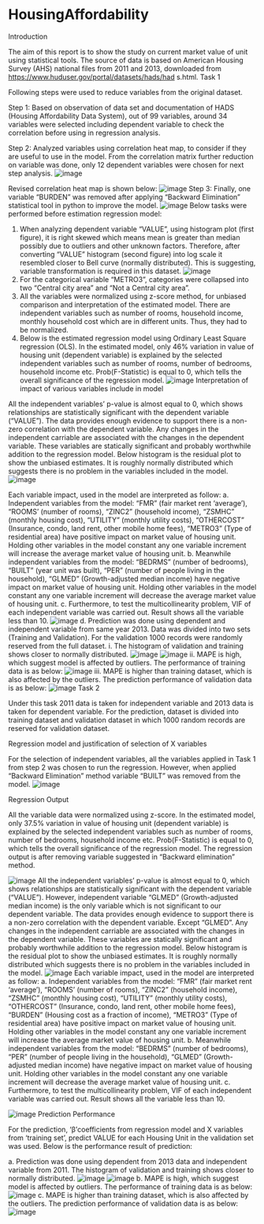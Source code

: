 # HousingAffordability
Introduction

The aim of this report is to show the study on current market value of unit using statistical tools. The source of data is based on American Housing Survey (AHS) national files from 2011 and 2013, downloaded from https://www.huduser.gov/portal/datasets/hads/had s.html. 
Task 1

Following steps were used to reduce variables from the original dataset. 

Step 1: Based on observation of data set and documentation of HADS (Housing Affordability Data System), out of 99 variables, around 34 variables were selected including dependent variable to check the correlation before using in regression analysis.

Step 2: Analyzed variables using correlation heat map, to consider if they are useful to use in the model. From the correlation matrix further reduction on variable was done, only 12 dependent variables were chosen for next step analysis.
![image](https://user-images.githubusercontent.com/91941680/162767610-bd16ee69-bb07-44b8-ac39-ba1a17199d9d.png)

Revised correlation heat map is shown below:
![image](https://user-images.githubusercontent.com/91941680/162767736-99c493bd-5e1d-4505-9640-4351259e8400.png)
Step 3: Finally, one variable “BURDEN” was removed after applying “Backward Elimination” statistical tool in python to improve the model. 
![image](https://user-images.githubusercontent.com/91941680/162767793-2de646e1-ac11-4568-946d-785cc908b960.png)
Below tasks were performed before estimation regression model:
1.	When analyzing dependent variable “VALUE”, using histogram plot (first figure), it is right skewed which means mean is greater than median possibly due to outliers and other unknown factors. Therefore, after converting “VALUE” histogram (second figure) into log scale it resembled closer to Bell curve (normally distributed). This is suggesting, variable transformation is required in this dataset.
![image](https://user-images.githubusercontent.com/91941680/162767858-87dca984-511a-49a3-9f18-9066062904ea.png)
2.	For the categorical variable “METRO3”, categories were collapsed into two “Central city area” and “Not a Central city area”.
3.	All the variables were normalized using z-score method, for unbiased comparison and interpretation of the estimated model. There are independent variables such as number of rooms, household income, monthly household cost which are in different units. Thus, they had to be normalized. 
4.	Below is the estimated regression model using Ordinary Least Square regression (OLS). In the estimated model, only 46% variation in value of housing unit (dependent variable) is explained by the selected independent variables such as number of rooms, number of bedrooms, household income etc. 
Prob(F-Statistic) is equal to 0, which tells the overall significance of the regression model. 
![image](https://user-images.githubusercontent.com/91941680/162767926-36663c34-04d4-46a2-8dff-0bf2369230d6.png)
Interpretation of impact of various variables include in model

All the independent variables’ p-value is almost equal to 0, which shows relationships are statistically significant with the dependent variable (“VALUE”). The data provides enough evidence to support there is a non-zero correlation with the dependent variable. Any changes in the independent carriable are associated with the changes in the dependent variable. These variables are statically significant and probably worthwhile addition to the regression model. 
Below histogram is the residual plot to show the unbiased estimates. It is roughly normally distributed which suggests there is no problem in the variables included in the model.
![image](https://user-images.githubusercontent.com/91941680/162767975-fe116b83-b92e-4862-b63d-3d5d8574fc3d.png)

Each variable impact, used in the model are interpreted as follow:
a.	Independent variables from the model: “FMR” (fair market rent ‘average’), “ROOMS’ (number of rooms), “ZINC2” (household income), “ZSMHC” (monthly housing cost), “UTILITY” (monthly utility costs), “OTHERCOST” (Insurance, condo, land rent, other mobile home fees), “METRO3” (Type of residential area) have positive impact on market value of housing unit. Holding other variables in the model constant any one variable increment will increase the average market value of housing unit. 
b.	Meanwhile independent variables from the model: “BEDRMS” (number of bedrooms), “BUILT” (year unit was built), “PER” (number of people living in the household), “GLMED” (Growth-adjusted median income) have negative impact on market value of housing unit. Holding other variables in the model constant any one variable increment will decrease the average market value of housing unit. 
c.	Furthermore, to test the multicollinearity problem, VIF of each independent variable was carried out. Result shows all the variable less than 10. 
![image](https://user-images.githubusercontent.com/91941680/162768039-05402f9e-c46e-4ea8-a870-e594ec1887db.png)
d.	Prediction was done using dependent and independent variable from same year 2013. Data was divided into two sets (Training and Validation). For the validation 1000 records were randomly reserved from the full dataset. 
i.	The histogram of validation and training shows closer to normally distributed. 
![image](https://user-images.githubusercontent.com/91941680/162768092-30115658-c97b-4bd3-94c6-3f4a870199b4.png)
![image](https://user-images.githubusercontent.com/91941680/162768112-37c1d22a-90df-4c9a-8773-7fefbf50ce16.png)
ii.	MAPE is high, which suggest model is affected by outliers. The performance of training data is as below:
![image](https://user-images.githubusercontent.com/91941680/162768152-3691fd61-5d15-47c0-9299-f2507b5bdcb2.png)
iii.	MAPE is higher than training dataset, which is also affected by the outliers. The prediction performance of validation data is as below:
![image](https://user-images.githubusercontent.com/91941680/162768203-e8b4729f-2d6e-4f9b-b8c4-42d5f39210f0.png)
Task 2

Under this task 2011 data is taken for independent variable and 2013 data is taken for dependent variable. For the prediction, dataset is divided into training dataset and validation dataset in which 1000 random records are reserved for validation dataset.

Regression model and justification of selection of X variables 

For the selection of independent variables, all the variables applied in Task 1 from step 2 was chosen to run the regression. However, when applied “Backward Elimination” method variable “BUILT” was removed from the model. 
![image](https://user-images.githubusercontent.com/91941680/162768515-62cb3958-ad80-429b-bb14-a713cd27ea28.png)

Regression Output

All the variable data were normalized using z-score. In the estimated model, only 37.5% variation in value of housing unit (dependent variable) is explained by the selected independent variables such as number of rooms, number of bedrooms, household income etc. Prob(F-Statistic) is equal to 0, which tells the overall significance of the regression model. The regression output is after removing variable suggested in “Backward elimination” method. 

![image](https://user-images.githubusercontent.com/91941680/162768560-37849712-0002-4daa-9ff1-86320b0ac8fc.png)
All the independent variables’ p-value is almost equal to 0, which shows relationships are statistically significant with the dependent variable (“VALUE”). However, independent variable “GLMED” (Growth-adjusted median income) is the only variable which is not significant to our dependent variable. The data provides enough evidence to support there is a non-zero correlation with the dependent variable. Except “GLMED”. Any changes in the independent carriable are associated with the changes in the dependent variable. These variables are statically significant and probably worthwhile addition to the regression model. 
Below histogram is the residual plot to show the unbiased estimates. It is roughly normally distributed which suggests there is no problem in the variables included in the model.
![image](https://user-images.githubusercontent.com/91941680/162768596-7a615b4a-62b4-4144-a0b5-970a383a2984.png)
Each variable impact, used in the model are interpreted as follow:
a.	Independent variables from the model: “FMR” (fair market rent ‘average’), “ROOMS’ (number of rooms), “ZINC2” (household income), “ZSMHC” (monthly housing cost), “UTILITY” (monthly utility costs), “OTHERCOST” (Insurance, condo, land rent, other mobile home fees), “BURDEN” (Housing cost as a fraction of income), “METRO3” (Type of residential area) have positive impact on market value of housing unit. Holding other variables in the model constant any one variable increment will increase the average market value of housing unit. 
b.	Meanwhile independent variables from the model: “BEDRMS” (number of bedrooms), “PER” (number of people living in the household), “GLMED” (Growth-adjusted median income) have negative impact on market value of housing unit. Holding other variables in the model constant any one variable increment will decrease the average market value of housing unit. 
c.	Furthermore, to test the multicollinearity problem, VIF of each independent variable was carried out. Result shows all the variable less than 10. 

![image](https://user-images.githubusercontent.com/91941680/162768635-89803ab2-584a-4c83-9729-57d714ebcb3d.png)
Prediction Performance 

For the prediction, ‘β’coefficients from regression model and X variables from ‘training set’, predict VALUE for each Housing Unit in the validation set was used. Below is the performance result of prediction: 

a.	Prediction was done using dependent from 2013 data and independent variable from 2011. The histogram of validation and training shows closer to normally distributed. 
![image](https://user-images.githubusercontent.com/91941680/162768688-80f33653-9ff9-4093-9359-5bd3ba758e32.png)
![image](https://user-images.githubusercontent.com/91941680/162768692-d1413f51-c3e6-430d-a308-2ee646219547.png)
b.	MAPE is high, which suggest model is affected by outliers. The performance of training data is as below:
![image](https://user-images.githubusercontent.com/91941680/162768753-884bc057-ce7f-4f1f-94b5-241097acd836.png)
c.	MAPE is higher than training dataset, which is also affected by the outliers. The prediction performance of validation data is as below:
![image](https://user-images.githubusercontent.com/91941680/162768799-2dfd3c21-5841-4078-b76b-3909a02bdcb7.png)














